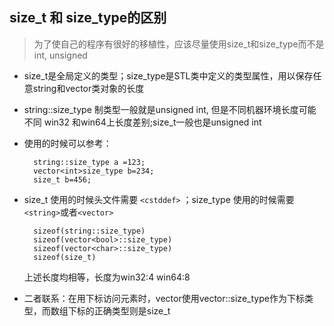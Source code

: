 ## size_t 和 size_type的区别
> 为了使自己的程序有很好的移植性，应该尽量使用size_t和size_type而不是int, unsigned

- size_t是全局定义的类型；size_type是STL类中定义的类型属性，用以保存任意string和vector类对象的长度
- string::size_type 制类型一般就是unsigned int, 但是不同机器环境长度可能不同 win32 和win64上长度差别;size_t一般也是unsigned int
- 使用的时候可以参考：

        string::size_type a =123;
        vector<int>size_type b=234;
        size_t b=456;
- size_t 使用的时候头文件需要 `<cstddef>` ；size_type 使用的时候需要`<string>`或者`<vector>`

        sizeof(string::size_type)
        sizeof(vector<bool>::size_type)
        sizeof(vector<char>::size_type)
        sizeof(size_t)
	上述长度均相等，长度为win32:4 win64:8
- 二者联系：在用下标访问元素时，vector使用vector::size_type作为下标类型，而数组下标的正确类型则是size_t
